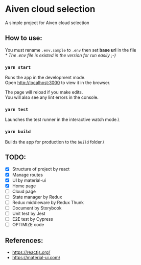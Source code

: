 # Aiven cloud selection

A simple project for Aiven cloud selection

## How to use:

You must rename `.env.sample` to `.env` then set **base url** in the file\
_* The .env file is existed in the version for run easily ;-)_

### `yarn start`

Runs the app in the development mode.\
Open [http://localhost:3000](http://localhost:3000) to view it in the browser.

The page will reload if you make edits.\
You will also see any lint errors in the console.

### `yarn test`

Launches the test runner in the interactive watch mode.\

### `yarn build`

Builds the app for production to the `build` folder.\

## TODO:

- [x] Structure of project by react
- [x] Manage routes
- [x] UI by material-ui
- [x] Home page
- [ ] Cloud page
- [ ] State manager by Redux
- [ ] Redux middleware by Redux Thunk
- [ ] Document by Storybook
- [ ] Unit test by Jest
- [ ] E2E test by Cypress
- [ ] OPTIMIZE code

## References:

- https://reactjs.org/
- https://material-ui.com/
